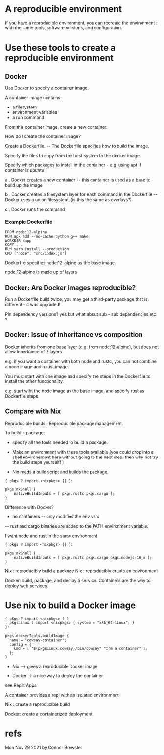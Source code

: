 # A reproducible environment 

If you have a reproducible environment, you can recreate the environment :
with the same tools, software versions, and configuration.

# Use these tools to create a reproducible environment

## Docker

Use Docker to specify a container image.

A container image contains:

- a filesystem
- environment variables
- a run command

From this container image, create a new container. 

How do I create the container image?

Create a Dockerfile.  -- The Dockerfile specifies how to build the image. 

Specify the files to copy from the host system to the docker image. 

Specify which packages to install in the container - e.g. using apt if container is ubuntu 

a . Docker creates a new container -- this container is used as a base to build up the image 

b . Docker creates a filesystem layer for each command in the Dockerfile  --  Docker uses a union filesystem, (is this the same as overlays?)

c . Docker runs the command 

### Example Dockerfile


```
FROM node:12-alpine
RUN apk add --no-cache python g++ make
WORKDIR /app
COPY . .
RUN yarn install --production
CMD ["node", "src/index.js"]
```

Dockerfile specifies node:12-alpine as the base image. 

node:12-alpine is made up of layers 

## Docker: Are Docker images reproducible? 

Run a Dockerfile build twice; you may get a third-party package that is different - it was upgraded!

Pin dependency versions? yes but what about sub - sub dependencies etc  ? 

## Docker: Issue of inheritance vs composition

Docker inherits from one base layer (e.g. from node:12-alpine), but does not allow inheritance of 2 layers.

e.g. if you want a container with both node and rustc, you can not combine a node image and a rust image. 

You must start with one image and specify the steps in the Dockerfile to install the other functionality.  

e.g. start wiht the node image as the base image, and specify rust as Dockerfile steps 



## Compare with Nix

Reproducible builds ; Reproducible package management. 

To build a package:

- specify all the tools needed to build a package.

- Make an environment with these tools available (you could drop into a shell environement here without going to the next step; then why not try the build steps yourself! )

- Nix reads a build script and builds the package. 


```
{ pkgs ? import <nixpkgs> {} }:

pkgs.mkShell {
    nativeBuildInputs = [ pkgs.rustc pkgs.cargo ];
}
```

Difference with Docker?

- no containers --  only modifies the env vars. 

-- rust and cargo binaries are added to the PATH environment variable.

I want node and rust in the same environment 


```
{ pkgs ? import <nixpkgs> {} }:

pkgs.mkShell {
    nativeBuildInputs = [ pkgs.rustc pkgs.cargo pkgs.nodejs-16_x ];
}
```


Nix : reproducibly build a package 
Nix : reproducibly create an environment

Docker: build, package, and deploy a service.  Containers are the way to deploy web services.

# Use nix to build a Docker image

```
{ pkgs ? import <nixpkgs> { }
, pkgsLinux ? import <nixpkgs> { system = "x86_64-linux"; }
}:

pkgs.dockerTools.buildImage {
  name = "cowsay-container";
  config = {
    Cmd = [ "${pkgsLinux.cowsay}/bin/cowsay" "I'm a container" ];
  };
}
```

- Nix --> gives a reproducible Docker image

- Docker -> a nice way to deploy the container 

see Replit Apps

A container provides a repl with an isolated environment

Nix : create a reproducible build 

Docker: create a containerized deployment

# refs

Mon Nov 29 2021 by Connor Brewster
